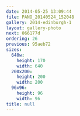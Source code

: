 ```yaml
---
date: 2014-05-25 13:09:44
file: PANO_20140524_152048
gallery: 2014-edinburgh-1
layout: gallery-photo
next: 066177d
ordering: 26
previous: 95aeb72
sizes:
  640w:
    height: 170
    width: 640
  200x200:
    height: 200
    width: 200
  96x96:
    height: 96
    width: 96
title: null
---
```

